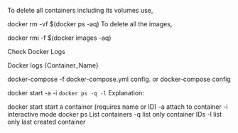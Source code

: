 To delete all containers including its volumes use,

docker rm -vf $(docker ps -aq)
To delete all the images,

docker rmi -f $(docker images -aq)

Check Docker Logs

Docker logs {Container_Name}


docker-compose -f docker-compose.yml config. or docker-compose config


docker start -a -i `docker ps -q -l`
Explanation:

docker start start a container (requires name or ID)
-a attach to container
-i interactive mode
docker ps List containers
-q list only container IDs
-l list only last created container
